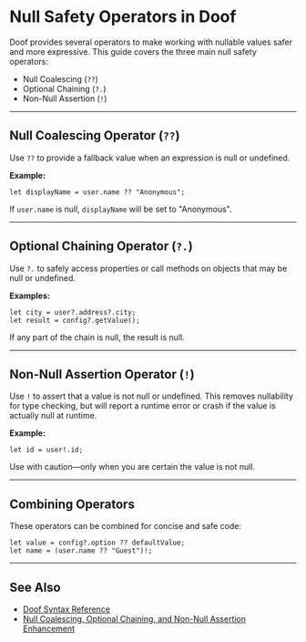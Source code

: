 # Null Safety Operators in Doof

Doof provides several operators to make working with nullable values safer and more expressive. This guide covers the three main null safety operators:

- Null Coalescing (`??`)
- Optional Chaining (`?.`)
- Non-Null Assertion (`!`)

---

## Null Coalescing Operator (`??`)

Use `??` to provide a fallback value when an expression is null or undefined.

**Example:**
```
let displayName = user.name ?? "Anonymous";
```
If `user.name` is null, `displayName` will be set to "Anonymous".

---

## Optional Chaining Operator (`?.`)

Use `?.` to safely access properties or call methods on objects that may be null or undefined.

**Examples:**
```
let city = user?.address?.city;
let result = config?.getValue();
```
If any part of the chain is null, the result is null.

---

## Non-Null Assertion Operator (`!`)

Use `!` to assert that a value is not null or undefined. This removes nullability for type checking, but will report a runtime error or crash if the value is actually null at runtime.

**Example:**
```
let id = user!.id;
```
Use with caution—only when you are certain the value is not null.

---

## Combining Operators

These operators can be combined for concise and safe code:
```
let value = config?.option ?? defaultValue;
let name = (user.name ?? "Guest")!;
```

---

## See Also
- [Doof Syntax Reference](syntax.md)
- [Null Coalescing, Optional Chaining, and Non-Null Assertion Enhancement](enhancements/enhancement-null-coalescing-optional-chaining-nonnull.md)
